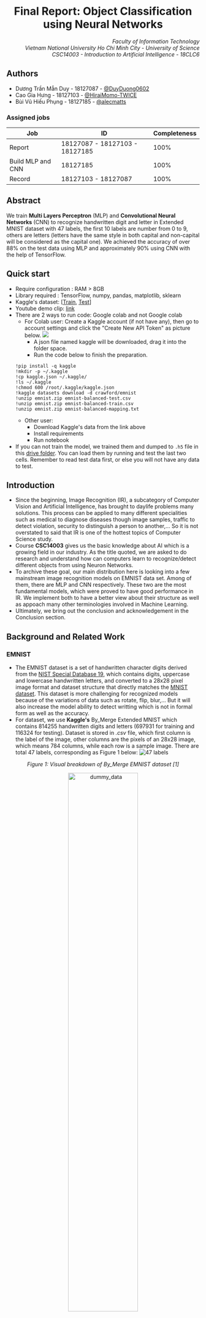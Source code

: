 # <center>Final Report: Object Classification using Neural Networks</center>
<div style="text-align: right"><i> Faculty of Information Technology </i></div>
<div style="text-align: right"><i> Vietnam National University Ho Chi Minh City - University of Science </i></div>
<div style="text-align: right"><i> CSC14003 - Introduction to Artificial Intelligence - 18CLC6</i></div>


## Authors
- Dương Trần Mẫn Duy - 18127087 - [@DuyDuong0602](https://github.com/DuyDuong0602)
- Cao Gia Hưng - 18127103 - [@HiraiMomo-TWICE](https://github.com/HiraiMomo-TWICE)
- Bùi Vũ Hiếu Phụng - 18127185 - [@alecmatts](https://github.com/alecmatts)

### Assigned jobs

| Job               | ID                             | Completeness |
| ----------------- | ------------------------------ | ------------ |
| Report            | 18127087 - 18127103 - 18127185 | 100%         |
| Build MLP and CNN | 18127185                       | 100%         |
| Record            | 18127103 - 18127087            | 100%         |



## Abstract

We train **Multi Layers Perceptron** (MLP) and **Convolutional Neural Networks** (CNN) to recognize handwritten digit and letter in Extended MNIST dataset with 47 labels, the first 10 labels are number from 0 to 9, others are letters (letters have the same style in both capital and non-capital will be considered as the capital one). We achieved the accuracy of over 88% on the test data using MLP and approximately 90% using CNN with the help of TensorFlow.

## Quick start
- Require configuration : RAM > 8GB
- Library required : TensorFlow, numpy, pandas, matplotlib, sklearn
- Kaggle's dataset: [[Train](https://www.kaggle.com/crawford/emnist?select=emnist-bymerge-train.csv), [Test](https://www.kaggle.com/crawford/emnist?select=emnist-bymerge-test.csv)]
- Youtube demo clip: [link](https://www.youtube.com/watch?v=X1IMgKdYLQI)
- There are 2 ways to run code: Google colab and not Google colab
    - For Colab user: Create a Kaggle account (if not have any), then go to account settings and click the "Create New API Token" as picture below.
     ![](https://i.imgur.com/uHM7dmo.jpg)
        - A json file named kaggle will be downloaded, drag it into the folder space.
        - Run the code below to finish the preparation.
    ```
    !pip install -q kaggle 
    !mkdir -p ~/.kaggle
    !cp kaggle.json ~/.kaggle/
    !ls ~/.kaggle
    !chmod 600 /root/.kaggle/kaggle.json
    !kaggle datasets download -d crawford/emnist
    !unzip emnist.zip emnist-balanced-test.csv
    !unzip emnist.zip emnist-balanced-train.csv
    !unzip emnist.zip emnist-balanced-mapping.txt
    ```
    - Other user:
        - Download Kaggle's data from the link above
        - Install requirements
        - Run notebook
- If you can not train the model, we trained them and dumped to `.h5` file in this [drive folder](https://drive.google.com/drive/folders/1f53c0M4yuwvvyTrrkdIuiXnOr4dCrKfM). You can load them by running and test the last two cells. Remember to read test data first, or else you will not have any data to test.

## Introduction
- Since the beginning, Image Recognition (IR), a subcategory of Computer Vision and Artificial Intelligence, has brought to daylife problems many solutions. This process can be applied to many different specialities such as medical to diagnose diseases though image samples, traffic to detect violation, security to distinguish a person to another,... So it is not overstated to said that IR is one of the hottest topics of Computer Science study.
- Course **CSC14003** gives us the basic knowledge about AI which is a growing field in our industry. As the title quoted, we are asked to do research and understand how can computers learn to recognize/detect different objects from using Neuron Networks. 
- To archive these goal, our main distribution here is looking into a few mainstream image recognition models on EMNIST data set. Among of them, there are MLP and CNN respectively. These two are the most fundamental models, which were proved to have good performance in IR. We implement both to have a better view about their structure as well as appoach many other terminologies involved in Machine Learning.
- Ultimately, we bring out the conclusion and acknowledgement in the Conclusion section.

## Background and Related Work
### EMNIST
* The EMNIST dataset is a set of handwritten character digits derived from the [NIST Special Database 19](https://www.nist.gov/srd/nist-special-database-19), which contains digits, uppercase and lowercase handwritten letters, and converted to a 28x28 pixel image format and dataset structure that directly matches the [MNIST dataset](http://yann.lecun.com/exdb/mnist/). This dataset is more challenging for recognized models because of the variations of data such as rotate, flip, blur,... But it will also increase the model ability to detect writting which is not in formal form as well as the accuracy.
* For dataset, we use **Kaggle's** By_Merge Extended MNIST which contains 814255 handwritten digits and letters (697931 for training and 116324 for testing). Dataset is stored in *.csv* file, which first column is the label of the image, other columns are the pixels of an 28x28 image, which means 784 columns, while each row is a sample image. There are total 47 labels, corresponding as Figure 1 below:
![47 labels](https://i.imgur.com/xBW35pu.png)
<p>
    <center><em>Figure 1: Visual breakdown of By_Merge EMNIST dataset [1] </em></center>
</p>

<center><img src="https://i.imgur.com/mT7IYXQ.png" alt="dummy_data" width="60%"/></center>
<p>
    <center><em>Figure 2: By_Merge EMNIST samples </em></center>
</p>

### Artificial Neural Network (ANN)
- The concept of ANN is based on the subject of biology where neuron network plays a important role in human body. The whole process of receiving and sending signals is done in particular manner like a neuron receive signals from  other neuron through dendrites. The Neuron sends signals at  spikes of electrical activity through an axon and an axon splits these signals through synapse and send it to the other neurons. [26]
<center><img src="https://i.imgur.com/HiXIYQj.png" alt="biology_NN" width="60%"/></center>
<p>
    <center><em>Figure 3: Biological neuron </em></center>
</p>

- Similar to biological neuron, an artificial neuron has a number of input channels, a processing stage, and one output that can fan out to multiple other artificial neurons. A processing stage may include a large amount of simple processing element that are interconnected to each other and most of the time, it receives arguments such as weights, inputs,... and derives output by passing them to the activate function.
<center><img src="https://i.imgur.com/ie4LqN4.png" alt="biology_NN" width="70%"/></center>
<p>
    <center><em>Figure 4: Artificial neuron (Perceptron) </em></center>
</p>

- By stacking many artifical neurons, we form a layer, put these layers together, a multilayer neuron network is created. The most basic example is what we are going to discuss below.

### Convolutional Neural Network (CNN) 
- As far as we know, CNN is the best image recognition model. The problem of other fully connected neural network  model is mostly because of image processing. If the image is large which means the number of pixels is also very large, input layer may have $n^2$ units (square image), with weights and hidden layers, parameters may increase rapidly $\rightarrow$ With convolution operation, we can solve this problem but still can extract image's features.
- Beside the basic fully connected neuron network layers, CNN have some convolutional layers before processing. Basic structure is
$$\text{Input image}\rightarrow \text{Convolutional layer (Conv)} + \text{Pooling layer (Pool)} \rightarrow \text{Fully connected layer (FC)} \rightarrow \text{Output}$$
- There are several architectures in the field of Convolutional Networks that have a name. The most common are [27]:
    - LeNet
    - AlexNet
    - GoogleNet
    - VGG Net
    - Res Net
- In this project, we will not dig to deep in CNN variations but only look into traditional CNN.

## Approach
### 0. Load dataset
- As mentioned above, we use Kaggle's data set as csv form. By using `pandas` to read data, we can easily get the description of each sample without having to flatten it
- Furthermore, our dataset has letters and digits, so labels will receive a label in range 0 - 46. In Application Mathematics, we had a chance to implement one-hot encoding to represent labels and using `softmax`, `argmax` to extract the right label. For easier approach, we use this method to display value of labels. Generally speaking, we convert an integer value in the range to an array of length 47, at every index is the probality that the label will be received. When compiling the model, this solution leads to an argument passed to the function which is `loss=categorical_crossentropy`
Example: Label = 5 $\rightarrow$ Array: [0 0 0 0 1 0 ... 0] 
- Data is represented as gray images so the value of each pixel is in the range 0 - 255, to normalize, we divide them to 255, minimize the value for computing.

### 1. Multi-layer Perceptron
#### 1.1. Structure
- Input layer's shape will be ((784,)): which is a 784 units.
- Both hidden layers will have 512 units, both activate functions are **ReLU**
- We initalize the weight and biases for each hidden layer, Since we did not specify, so by default [13]:
    - Weight (Kernel): Glorot Uniform, which will draw a sample $[-limit, limit]$
     where:
$$limit = \sqrt{\frac{6}{(input + output)}}$$
        - input: the number of input units in the weight tensor
        - output: the number of output units. 
    - Biases: Zero
- Output layer contains 47 units, which is 47 labels, and the activate function is **softmax**.
    ![](https://i.imgur.com/YN4q6YZ.png)
    <p>
    <center><em>Figure 5: Multi-layer Perceptron Visualization</em></center>
    </p>

#### 1.2. Hyperparameters
- We trained our model using Adam optimizer [14] to update the weights between each layer with a minibatch of 256 images, which will have its parameters by default
    - Learning rate: **0.001**.
    - $\beta_1$ = 0.9
    - $\beta_2$ = 0.999
    - $\epsilon$ = 1e-07
    - $amsgrad$ = False
    - $name$ = "Adam"
- 2 Dropout layers with a parameter will take a rate, which will reduce the number of output after it pass the activate functions to prevent overfitting. 
    - In this project, we use the rate $\alpha = 0.2$ which is 20% of output will be dropout.

#### 1.3 Processing
- Transform Label: by convert a class vector, which is train label and test_label to the binary class matrix with 47 different labels.
- Train model: 
    - We will fit it with epochs = 10, using a batch_size of 256 images
    - Using Adam optimizer to optimize the weight, with the loss is <b>categorical crossentropy</b> and the metrics will take <b>accuracy</b> as the measure.
        - First, it takes inputs and pass the first Dense Layer. Here, it will calculate the output by this formula:
    $$output_{h_1} = activation(dot(input, kernel) + bias)$$
        - After that, it will pass the Dropout layer to drop out 20% of the output after the activation that would the incorrect result.
        - It will do the same when it pass the second Dense Layer and Dropout Layer
    $$output_{h_2} = activation(dot(output_{h_1}, kernel) + bias)$$
        - Finally, do the **softmax** at the Output layer.

### 2. Convolutional Neural Network
#### 2.1. Structure
- There are 2 Convolutional Blocks
- Each block contains 2 **Conv2D** layers with **LeakyReLU** activation layers with $$\alpha = 0.3$$ by default. LeakyReLU has the formula as below.
- Then a **MaxPool2D** layer and finally a **Dropout Layer**.
- Then Dense Layers and Output layer after **Flatten layer**.
**Dropout layer** drops the few activation nodes while training, which acts as regularization. Do not let the model to over-fit.
- There are 3 Dense layers, 2 first layers has the **ReLU** activation function. 
- Output layer has 47 nodes with **softmax** activation.
![](https://i.imgur.com/GLHUejv.jpg)
    <p>
    <center><em>Figure 6: Illustration of Convolutional Neural Networks by Tarun Kumar [8]</em></center>
    </p>
    
#### 2.2. Hyperparameters
- We using Adam optimizer, with same parameters as MLP model above.

#### 2.3. Processing
- All train and test datas are now reshaped as $[28, 28, 1]$ like images
- The first convolutional layers will use 32 filters with the size  $3 \times 3$.
- After convolution, images can be downsize, so we have to zero pad the picture in order to preserve the size with parameter ``padding="same"`` 
- In the convolve step, filter will be stack up on the image matrix and multiply with part of it. Keep striding the filter accross the height and width of image and multiplying. Result is the 28x28 convolved matrix of image. For 32 filters we have 32 different matrices so the image now will have the shape $[28, 28, 32]$.
![](https://i.imgur.com/DgsENnZ.jpg)
<p>
    <center><em>Figure 7: Illustration of convolve image [28]</em></center>
    </p>

- After the convolution, LeakyReLU function is used to calculate output.
- MaxPool2D layer is used to reduce the size of the image, it use a window with size
$$(2,2)$$
to reducing the image from $$(28,28)$$ to 
$$(14,14)$$
by choosing the max value of each $[2,2]$ part of image and put it into new max-pooled matrix.
![](https://i.imgur.com/8llgrwZ.jpg)
<p>
    <center><em>Figure 8: Illustration of max-pooling. [27]</em></center>
    </p>

- Repeat the process above one more time.
- Block 2 is same as block 1, but number of filters changed from 32 to 64.
- After convolution and max pooling, data will be flatten into 49 units because image after 2 times of max-pooling will be downsized to $7\times 7$.
- Dense layers is used to calculate the output of each units with the activation given.

### 3. Hyperparameters and Regularization
#### 3.1 Dropout
- In neural networks the regularization technique used to reduce overfitting by preventing co-adaptations on training datais dropout. While training neural network the technique dropout is used which randomly dropping out the neurons in the  learning  stage. After a layer in MLP or convolutional block in CNN, dropout is introduced in this architecture to  reduce overfitting problem. [29]
- When we use fully connected NN, neurons are fully dependent. This technique will force the model to find robust features with a $p$ probability to discard the good neuron to train others. 
- In our models, we pick p in range 0.2 - 0.25, which means 20% to 25% of neuron will be droped out.

#### 3.2. Batch size, number of epochs and learning rate
- Batch size is a hyperparameter that defines the number of samples to work through before updating the internal model parameters. If we split data to many batches, we may save some memories. Also ConvNet is sensitive to batch size. Here we choose batch size is 256
- Number of epochs is the number of complete pass through the entire training set. Here we choose `epochs=10` for each model. The reason why this argument is small is that the data set is large so it will take less epoch to reach the best accuracy rate. Also, if number of epochs is too big, model might be overtrained.
- Learning rate is a tuning parameter in an optimization algorithm that determines the step size at each iteration while moving toward a minimum of a loss function [30]. To choose the best learning rate we have to try every value and choose the best one. Here we choose the default learning rate of Adam optimizer. In some datasets/problems, this value is not a good one but because of the lack of time and hardware, we are unable to go through the whole process.

#### 3.3. Activate function
- ReLU:
    - As is shown in [Convolution Neural Networks - Jianxin Wu](https://cs.nju.edu.cn/wujx/teaching/15_CNN.pdf), we use a symbol shown in boldface to represent a vector - e.g.,$x∈R^D$ is a column vector with D elements. We use a capital letter to denote a matrix—e.g.,$X∈R^{H×W}$ is a matrix with H rows and W columns.  The vector x can also be viewed as a matrix with 1 column and D rows. [25]
    $$f(x) = x^+ = max(0, x^l_{i, j, d})$$
    where $0 \leq i < H^l = H^{l+1}$, $0 \leq i < W^l = W^{l+1}$, $0 \leq i < D^l = D^{l+1}$ [25]
    Hence, we have:
    $$[\frac{\delta z}{\delta x^l}]_{i, j, d} = \begin{cases}
    [\frac{\delta z}{\delta y}]_{i, j, d} \ \text{if} \ x^l_{i, j, d} \\ 0 \ \text{otherwise} \end{cases}$$
    ![](https://i.imgur.com/2j9x2J5.png)
    <p>
    <center><em>Figure 7: The ReLU function [25]</em></center>
    </p>

- Softmax: Normalize the output of a network to a probability distribution over predicted output classes.
Formula:
    $$\sigma(\vec{z})_i = \frac{e^{z_i}}{\Sigma^K_{j=1}e^{z_j}} $$
    with:
        - $\vec{z}$: The input vector to the softmax function, made up of $z_i = 1, 2, ..., K$
        - $z_i$: elements of the input vector to the softmax function, and they can take any real value, positive, zero or negative.
        - $e^{z_i}$: The standard exponential function is applied to each element of the input vector. This gives a positive value above 0, which will be very small if the input was negative, and very large if the input was large. However, it is still not fixed in the range (0, 1) which is what is required of a probability.
        - $\Sigma^K_{j=1}e^{z_j}$: The term on the bottom of the formula is the normalization term. It ensures that all the output values of the function will sum to 1 and each be in the range (0, 1), thus constituting a valid probability distribution.
        - $K$: Number of classes in multi-class classifier
- Leaky ReLU: A variation of ReLU to solve dead neuron problem which happens when your ReLU always have values under 0 - this completely blocks learning in the ReLU because of gradients of 0 in the negative part
    $$y_i = \begin{cases} x_i \ \text{if} \ x_i \geq 0 \\ \frac{x_i}{a_i} \ \text{if} \ x_i < 0 \end{cases}$$

#### 3.4. Optimizer
##### 3.4.1. Stochastic Gradient Descent
- Basic algorithm to help optimize the neural network, make neural networks converge
- Stochastic Gradient Descent will only calculate the cost of one example in each step.
- SGD formula is used to update the parameter in the backward pass, specifically is the weight of each layer, using backpropagation (using in almost optimizer for update the weight) to calculate the gradient:
    $$\theta = \theta - \eta * \nabla_\theta J(\theta; x, y)$$
    - $\theta$, is the weights of neural networks. We here to update its weight to get the correct the satisfied result.
    - Learning rate $\eta$
    - $J$ is formally known as objective function, but most often it's called cost function or loss function. 
- You can have a better a visualization within the [Optimizers Explained](https://mlfromscratch.com/optimizers-explained/#stochastic-gradient-descent), where it will show a gif that demonstrate how SGD work, and [Gradient descent, how neural networks learn | Deep learning, chapter 2 - 3Blues1Brown](https://www.youtube.com/watch?v=IHZwWFHWa-w) will show you how Neural Networks learn.

    ![](https://i.imgur.com/a5LwAhI.png)
    <p>
    <center><em>Figure 8: Example of SGD after it reach local minima [24]</em></center>
    </p>
- Pros and Cons:
    - Pros:
        - Faster compared to the Normal Gradient Descent approach
    - Cons:
        - Converges slower compared to newer algorithms
        - Has more problems with being stuck in a local minimum than newer approaches.
        
##### 3.4.2. Adam
Let us have a glance at Adam:
- Adam is an adaptive learning rate method, which means, it computes individual learning rates for different parameters. Its name is derived from adaptive moment estimation, and the reason it’s called that is because Adam uses estimations of **first** and **second moments** of gradient to adapt the learning rate for each weight of the neural network - from [4]
- It combines advantages of two extensions stochastic gradient descent to observe the learning rate. Specifically:
    - Stochastic Gradient Descent with Momentum, specifically  is AdaGrad
    - Root Mean Square Propagation (RMSProp)
- The details of the two extensions is in [Optimizers Explained](https://mlfromscratch.com/optimizers-explained/#adam)
- The caculation is followed by these calculation to update the all the weights.
    $$w_t = w_{t-1} - \eta\frac{\hat{n}}{\hat{v} + \epsilon}$$
    where
    $$\hat{m} = \frac{m_t}{1-\beta^t_1}$$
    $$\hat{v} = \frac{v_t}{1-\beta^t_2}$$
    where
    $$m_t = \beta_1m_{t-1}+(1-\beta_1)g_t$$
    $$v_t = \beta_2v_{t-1}+(1-\beta_2)g_t$$
    - Epsilon $\epsilon$, which is just a small term preventing division by zero. This term is usually $10^{-8}$
    - Learning rate $\eta$ (although it's $\alpha$) in the paper. They explain that a good default setting is $\eta = 0.001$, which is also the default learning rate in **TensorFlow Keras**.
    - The gradient g, which is still the same thing as before: $g = \nabla J(\theta_t,i)$

##### Conclusion
The reason we chose Adam as our optimizer because:
- It converges faster, which will lower the cost.
- The result is consistency, based on the implement, the accuracy is outstanding.

## Experiment
- In this section, we will show you the result of training and testing each model with the parameters we set above.
- We use By_Merge EMNIST [1] dataset to train both model and evaluate the accuracy and the loss.
    - Firstly, we split the training set into training and validation set to train and evaluate the model with the percentage of 90% - 10%
    - Secondly, we plot the graph of accuracy and loss in training process to detect if the model is overfitted or not.
    - Thirdly, we predict the test set with the above model, generate confusion matrix, display some samples as well as their labels and predictions. To be more specific, we will show you 100 samples that the model predicted wrong and explain why
- Multilayer Perceptron:
    - Accuracy and loss graph:
    ![](https://i.imgur.com/HGuxOvw.png)
    ![](https://i.imgur.com/PI9IqbM.png)
    - Confusion matrix
    ![](https://i.imgur.com/DN2DIbf.png)
    - Testing result
    ![](https://i.imgur.com/z8TR8Nv.png)
    - Sample results
    ![](https://i.imgur.com/5YhCWD8.png)
    - Some error labeled samples:
    ![](https://i.imgur.com/yhNbHsT.png)
    - Conclusion: 
        - You can see that the letter 'O' and the number 0 can be easily predicted wrong, the same thing happens to 'Z' and 2, 'S' and 5,...
        - We did not re-rotate or flip data back to its right direction, which may lead to error in recognition
- Convolutional Neuron Network
    - Accuracy and loss graph:
    ![](https://i.imgur.com/UcRp3Is.png)
    ![](https://i.imgur.com/lXHk5md.png)
    - Confusion matrix
    ![](https://i.imgur.com/pzErGNu.png)
    - Sample results
    ![](https://i.imgur.com/qSV0xVc.png)
    - Some error labeled samples:
    ![](https://i.imgur.com/YHlsIRX.png)
    - Conclusion: 
        - Error in predictions are pretty much the same as MLP
        - CNN extract features through convolution layer, so if this layer is not configured optimally, it may lead to the result that the model can not detect that picture
        - Image processing also affects CNN performance

## Conclusion
### About models
- MLP trains faster because it do not need to pass data through convolution layers
- CNN accuracy increases more rapidly but can easily be overfitted
- Image preprocessing affects model's predictions
- Hyperparameters play an important role in building models. If there are more research time, we may get to know them better

### Acknowledgement
- How dataset was created based on different situations.
- Learn the way neural network recognize handwritten datas.
- How backpropagation process in neural network.
- There are different activate functions beside Sigmoid function, which have more benefits, for example : ReLU, Softmax,..
- Learn about the differences between Normal Gradient Descent and Stochastic Gradient Descent as well as other optimal functions

## References
* [1] [EMNIST: an extension of MNIST to handwrittenletters - Gregory Cohen, Saeed Afshar, Jonathan Tapson, and Andre van Schaik](https://arxiv.org/pdf/1702.05373.pdf)
* [2] [Gradient Descent - StatQuest with Josh Starmer](https://www.youtube.com/watch?v=sDv4f4s2SB8)
* [3] [Sochastic Gradient Descent - StatQuest with Josh Starmer](https://www.youtube.com/watch?v=vMh0zPT0tLI&t=28s)
* [4] [Adam Algorithm - Vitaly Bushaev](https://towardsdatascience.com/adam-latest-trends-in-deep-learning-optimization-6be9a291375c)
* [5] [Neural networks - 3Blue1Brown](https://www.youtube.com/watch?v=aircAruvnKk&list=PLZHQObOWTQDNU6R1_67000Dx_ZCJB-3pi)
* [6] [Multi-layer Perceptron and Backpropagation](https://machinelearningcoban.com/2017/02/24/mlp/)
* [7] [Neural Networks and Deep Learning - Michael Nielsen](http://neuralnetworksanddeeplearning.com)
* [8] [Digit Recognition CNN tutorial - Tarun Kumar](https://www.kaggle.com/tarunkr/digit-recognition-tutorial-cnn-99-67-accuracy)
* [9] [Multi-layer Perceptron - Michael Nielson, Jerry Gagelman, Jeremy Vonderfecht](https://github.com/mnielsen/neural-networks-and-deep-learning/blob/master/src/network.py)
* [10] [Basic ANN Model with TensorFlow - Computer Science](https://www.youtube.com/watch?v=kOFUQB7u5Ck&list=PL4tzOw8T8xkSgw8fEF7sFn0ux0f8omm_v)
* [11] [Reference paper format](https://share.cocalc.com/share/32b94ee413d02759d719862907bb0a85a76c43f1/2016-11-07-175929.pdf)
* [12] [Layer weight initializer](https://keras.io/api/layers/initializers/)
* [13] [Adam Optimizer in Keras](https://keras.io/api/optimizers/adam/)
* [14] [Overview of gradient descent optimization algorithms](https://ruder.io/optimizing-gradient-descent/index.html#stochasticgradientdescent)
* [15] [Overfitting](https://elitedatascience.com/overfitting-in-machine-learning)
* [16] [Adam Optimizer for Deep Learning](https://machinelearningmastery.com/adam-optimization-algorithm-for-deep-learning/)
* [17] [Rectifier Neural Network (ReLU)](https://en.wikipedia.org/wiki/Rectifier_(neural_networks))
* [18] [Keras Model Training API](https://keras.io/api/models/model_training_apis/)
* [19] [Loss Function](https://keras.io/api/losses/probabilistic_losses/#categoricalcrossentropy-class)
* [20] [Parameter and Hyperparameter](https://machinelearningmastery.com/difference-between-a-parameter-and-a-hyperparameter/)
* [21] [Valid and Same padding](https://stackoverflow.com/questions/37674306/what-is-the-difference-between-same-and-valid-padding-in-tf-nn-max-pool-of-t)
* [22] [Different kinds of convolutional filters](https://www.saama.com/different-kinds-convolutional-filters/)
* [23] [Rectified Linear Units](https://arxiv.org/pdf/1505.00853.pdf)
* [24] [Optimizers Explained](https://mlfromscratch.com/optimizers-explained/#/)
* [25] [Convolutional Neural Networks - Jianxin Wu](https://cs.nju.edu.cn/wujx/teaching/15_CNN.pdf)
* [26] [A Comprehensive Study of Artificial Neural Networks - Vidushi Sharma, Sachin Rai, Anurag Dev](http://citeseerx.ist.psu.edu/viewdoc/download?doi=10.1.1.468.9353&rep=rep1&type=pdf)
* [27] [CS231n: Convolutional Neural Networks for Visual Recognition - Stanford](https://cs231n.github.io/convolutional-networks/)
* [28] [Keras Conv2D and Convolutional Layers](https://www.pyimagesearch.com/2018/12/31/keras-conv2d-and-convolutional-layers/)
* [29] [Hyperparameter Optimization and Regularization on Fashion MNIST Classification](https://www.researchgate.net/publication/334947180_Hyperparameter_Optimization_and_Regularization_on_Fashion-MNIST_Classification)
* [30] [Learning rate Wiki](https://en.wikipedia.org/wiki/Learning_rate)